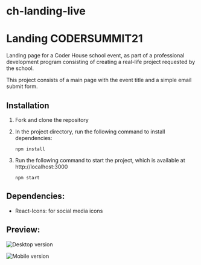 # ch-landing-live

# Landing CODERSUMMIT21

Landing page for a Coder House school event, as part of a professional development program consisting of creating a real-life project requested by the school.

This project consists of a main page with the event title and a simple email submit form.

## Installation

1. Fork and clone the repository

2. In the project directory, run the following command to install dependencies: 

   ```
   npm install
   ```

3. Run the following command to start the project, which is available at http://localhost:3000

   ```
   npm start
   ```
## Dependencies:

- React-Icons: for social media icons

## Preview:

![Desktop version](https://i.ibb.co/ScGHByw/Captura-de-Pantalla-2021-10-26-a-la-s-23-52-45.png)

![Mobile version](https://i.ibb.co/1LLYXQ2/Captura-de-Pantalla-2021-10-26-a-la-s-23-53-00.png)
